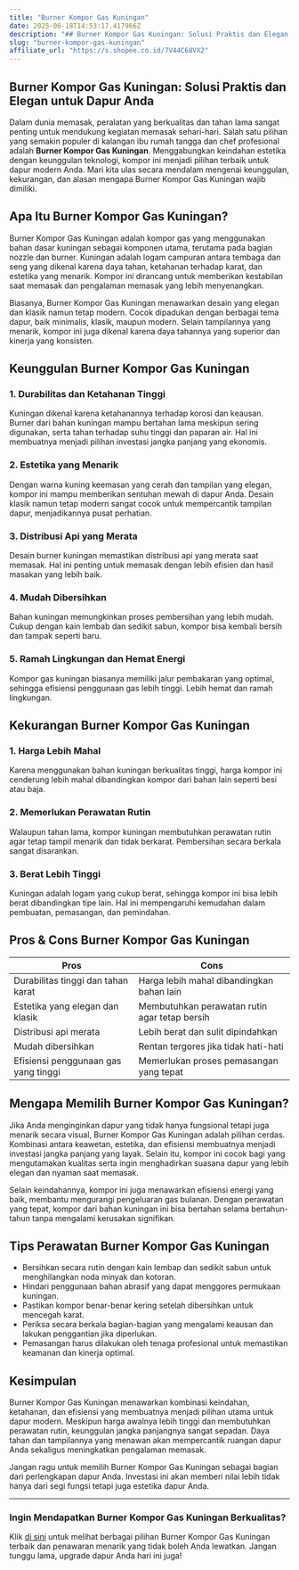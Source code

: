 ```yaml
---
title: "Burner Kompor Gas Kuningan"
date: 2025-06-18T14:53:17.417966Z
description: "## Burner Kompor Gas Kuningan: Solusi Praktis dan Elegan untuk Dapur Anda..."
slug: "burner-kompor-gas-kuningan"
affiliate_url: "https://s.shopee.co.id/7V44C68VX2"
---
```

## Burner Kompor Gas Kuningan: Solusi Praktis dan Elegan untuk Dapur Anda

Dalam dunia memasak, peralatan yang berkualitas dan tahan lama sangat penting untuk mendukung kegiatan memasak sehari-hari. Salah satu pilihan yang semakin populer di kalangan ibu rumah tangga dan chef profesional adalah **Burner Kompor Gas Kuningan**. Menggabungkan keindahan estetika dengan keunggulan teknologi, kompor ini menjadi pilihan terbaik untuk dapur modern Anda. Mari kita ulas secara mendalam mengenai keunggulan, kekurangan, dan alasan mengapa Burner Kompor Gas Kuningan wajib dimiliki.

## Apa Itu Burner Kompor Gas Kuningan?

Burner Kompor Gas Kuningan adalah kompor gas yang menggunakan bahan dasar kuningan sebagai komponen utama, terutama pada bagian nozzle dan burner. Kuningan adalah logam campuran antara tembaga dan seng yang dikenal karena daya tahan, ketahanan terhadap karat, dan estetika yang menarik. Kompor ini dirancang untuk memberikan kestabilan saat memasak dan pengalaman memasak yang lebih menyenangkan.

Biasanya, Burner Kompor Gas Kuningan menawarkan desain yang elegan dan klasik namun tetap modern. Cocok dipadukan dengan berbagai tema dapur, baik minimalis, klasik, maupun modern. Selain tampilannya yang menarik, kompor ini juga dikenal karena daya tahannya yang superior dan kinerja yang konsisten.

## Keunggulan Burner Kompor Gas Kuningan

### 1. Durabilitas dan Ketahanan Tinggi

Kuningan dikenal karena ketahanannya terhadap korosi dan keausan. Burner dari bahan kuningan mampu bertahan lama meskipun sering digunakan, serta tahan terhadap suhu tinggi dan paparan air. Hal ini membuatnya menjadi pilihan investasi jangka panjang yang ekonomis.

### 2. Estetika yang Menarik

Dengan warna kuning keemasan yang cerah dan tampilan yang elegan, kompor ini mampu memberikan sentuhan mewah di dapur Anda. Desain klasik namun tetap modern sangat cocok untuk mempercantik tampilan dapur, menjadikannya pusat perhatian.

### 3. Distribusi Api yang Merata

Desain burner kuningan memastikan distribusi api yang merata saat memasak. Hal ini penting untuk memasak dengan lebih efisien dan hasil masakan yang lebih baik.

### 4. Mudah Dibersihkan

Bahan kuningan memungkinkan proses pembersihan yang lebih mudah. Cukup dengan kain lembab dan sedikit sabun, kompor bisa kembali bersih dan tampak seperti baru.

### 5. Ramah Lingkungan dan Hemat Energi

Kompor gas kuningan biasanya memiliki jalur pembakaran yang optimal, sehingga efisiensi penggunaan gas lebih tinggi. Lebih hemat dan ramah lingkungan.

## Kekurangan Burner Kompor Gas Kuningan

### 1. Harga Lebih Mahal

Karena menggunakan bahan kuningan berkualitas tinggi, harga kompor ini cenderung lebih mahal dibandingkan kompor dari bahan lain seperti besi atau baja.

### 2. Memerlukan Perawatan Rutin

Walaupun tahan lama, kompor kuningan membutuhkan perawatan rutin agar tetap tampil menarik dan tidak berkarat. Pembersihan secara berkala sangat disarankan.

### 3. Berat Lebih Tinggi

Kuningan adalah logam yang cukup berat, sehingga kompor ini bisa lebih berat dibandingkan tipe lain. Hal ini mempengaruhi kemudahan dalam pembuatan, pemasangan, dan pemindahan.

## Pros & Cons Burner Kompor Gas Kuningan

| **Pros** | **Cons** |
| --- | --- |
| Durabilitas tinggi dan tahan karat | Harga lebih mahal dibandingkan bahan lain |
| Estetika yang elegan dan klasik | Membutuhkan perawatan rutin agar tetap bersih |
| Distribusi api merata | Lebih berat dan sulit dipindahkan |
| Mudah dibersihkan | Rentan tergores jika tidak hati-hati |
| Efisiensi penggunaan gas yang tinggi | Memerlukan proses pemasangan yang tepat |

## Mengapa Memilih Burner Kompor Gas Kuningan?

Jika Anda menginginkan dapur yang tidak hanya fungsional tetapi juga menarik secara visual, Burner Kompor Gas Kuningan adalah pilihan cerdas. Kombinasi antara keawetan, estetika, dan efisiensi membuatnya menjadi investasi jangka panjang yang layak. Selain itu, kompor ini cocok bagi yang mengutamakan kualitas serta ingin menghadirkan suasana dapur yang lebih elegan dan nyaman saat memasak.

Selain keindahannya, kompor ini juga menawarkan efisiensi energi yang baik, membantu mengurangi pengeluaran gas bulanan. Dengan perawatan yang tepat, kompor dari bahan kuningan ini bisa bertahan selama bertahun-tahun tanpa mengalami kerusakan signifikan.

## Tips Perawatan Burner Kompor Gas Kuningan

- Bersihkan secara rutin dengan kain lembap dan sedikit sabun untuk menghilangkan noda minyak dan kotoran.
- Hindari penggunaan bahan abrasif yang dapat menggores permukaan kuningan.
- Pastikan kompor benar-benar kering setelah dibersihkan untuk mencegah karat.
- Periksa secara berkala bagian-bagian yang mengalami keausan dan lakukan penggantian jika diperlukan.
- Pemasangan harus dilakukan oleh tenaga profesional untuk memastikan keamanan dan kinerja optimal.

## Kesimpulan

Burner Kompor Gas Kuningan menawarkan kombinasi keindahan, ketahanan, dan efisiensi yang membuatnya menjadi pilihan utama untuk dapur modern. Meskipun harga awalnya lebih tinggi dan membutuhkan perawatan rutin, keunggulan jangka panjangnya sangat sepadan. Daya tahan dan tampilannya yang menawan akan mempercantik ruangan dapur Anda sekaligus meningkatkan pengalaman memasak.

Jangan ragu untuk memilih Burner Kompor Gas Kuningan sebagai bagian dari perlengkapan dapur Anda. Investasi ini akan memberi nilai lebih tidak hanya dari segi fungsi tetapi juga estetika dapur Anda.

---

### Ingin Mendapatkan Burner Kompor Gas Kuningan Berkualitas?

Klik [di sini](https://s.shopee.co.id/7V44C68VX2) untuk melihat berbagai pilihan Burner Kompor Gas Kuningan terbaik dan penawaran menarik yang tidak boleh Anda lewatkan. Jangan tunggu lama, upgrade dapur Anda hari ini juga!
